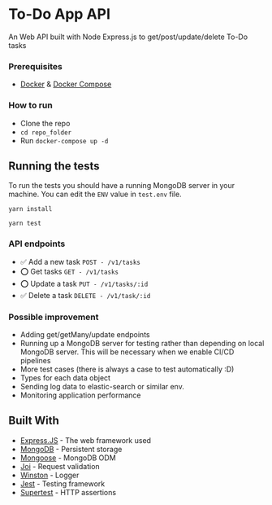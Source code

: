 # To-Do App API

An Web API built with Node Express.js to get/post/update/delete To-Do tasks


### Prerequisites

- [Docker](https://docs.docker.com/engine/) & [Docker Compose](https://docs.docker.com/compose/)


### How to run 

- Clone the repo
- `cd repo_folder`
- Run `docker-compose up -d`

## Running the tests

To run the tests you should have a running MongoDB server in your machine. You can edit the `ENV` value in `test.env` file.

```shell
yarn install

yarn test
```

### API endpoints

- ✅ Add a new task `POST - /v1/tasks`
- ⭕️ Get tasks `GET - /v1/tasks`
- ⭕️ Update a task `PUT - /v1/tasks/:id`
- ✅ Delete a task `DELETE - /v1/task/:id`

### Possible improvement

- Adding get/getMany/update endpoints
- Running up a MongoDB server for testing rather than depending on local MongoDB server. This will be necessary when we enable CI/CD pipelines
- More test cases (there is always a case to test automatically :D)
- Types for each data object
- Sending log data to elastic-search or similar env.
- Monitoring application performance 

## Built With

* [Express.JS](https://expressjs.com/) - The web framework used
* [MongoDB](https://www.mongodb.com/) - Persistent storage
* [Mongoose](https://mongoosejs.com/) - MongoDB ODM
* [Joi](https://joi.dev/api/) - Request validation
* [Winston](https://github.com/winstonjs/winston) - Logger
* [Jest](https://jestjs.io/) - Testing framework
* [Supertest](https://github.com/visionmedia/supertest) - HTTP assertions
